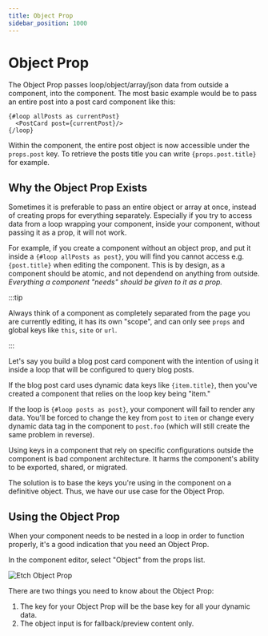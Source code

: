 ```yaml
---
title: Object Prop
sidebar_position: 1000
---
```


# Object Prop

The Object Prop passes loop/object/array/json data from outside a component, into the component.
The most basic example would be to pass an entire post into a post card component like this:
```
{#loop allPosts as currentPost}
  <PostCard post={currentPost}/>
{/loop}
```
Within the component, the entire post object is now accessible under the `props.post` key.
To retrieve the posts title you can write `{props.post.title}` for example.

## Why the Object Prop Exists

Sometimes it is preferable to pass an entire object or array at once, instead of creating props for everything separately.
Especially if you try to access data from a loop wrapping your component, inside your component, without passing it as a prop, it will not work.

For example, if you create a component without an object prop, and put it inside a `{#loop allPosts as post}`, you will find you cannot access e.g. `{post.title}` when editing the component. This is by design, as a component should be atomic, and not dependend on anything from outside. 
_Everything a component "needs" should be given to it as a prop._

:::tip

Always think of a component as completely separated from the page you are currently editing, it has its own "scope", and can only see `props` and global keys like `this`, `site` or `url`.

:::


Let's say you build a blog post card component with the intention of using it inside a loop that will be configured to query blog posts.

If the blog post card uses dynamic data keys like `{item.title}`, then you've created a component that relies on the loop key being "item."

If the loop is `{#loop posts as post}`, your component will fail to render any data. You'll be forced to change the key from `post` to `item` or change every dynamic data tag in the component to `post.foo` (which will still create the same problem in reverse).

Using keys in a component that rely on specific configurations outside the component is bad component architecture. It harms the component's ability to be exported, shared, or migrated.

The solution is to base the keys you're using in the component on a definitive object. Thus, we have our use case for the Object Prop.

## Using the Object Prop

When your component needs to be nested in a loop in order to function properly, it's a good indication that you need an Object Prop.

In the component editor, select "Object" from the props list.

![Etch Object Prop](../img/etch-object-prop.avif)

There are two things you need to know about the Object Prop:

1. The key for your Object Prop will be the base key for all your dynamic data.
2. The object input is for fallback/preview content only.

